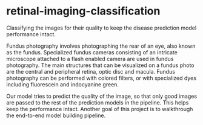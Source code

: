 # retinal-imaging-classification
Classifying the images for their quality to keep the disease prediction model performance intact.

Fundus photography involves photographing the rear of an eye, also known as the fundus. Specialized fundus cameras consisting of an intricate microscope attached to a flash enabled camera are used in fundus photography. The main structures that can be visualized on a fundus photo are the central and peripheral retina, optic disc and macula. Fundus photography can be performed with colored filters, or with specialized dyes including fluorescein and indocyanine green.

Our model tries to predict the quality of the image, so that only good images are passed to the rest of the prediction models in the pipeline. This helps keep the performance intact. Another goal of this project is to walkthrough the end-to-end model building pipeline.
